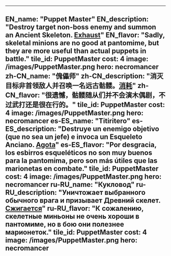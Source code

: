 ---

EN_name: "Puppet Master"
EN_description: "Destroy target non-boss enemy and summon an Ancient Skeleton. <u>Exhaust</u>"
EN_flavor: "Sadly, skeletal minions are no good at pantomime, but they are more useful than actual puppets in battle."
tile_id: PuppetMaster
cost: 4
image: /images/PuppetMaster.png
hero: necromancer
zh-CN_name: "傀儡师"
zh-CN_description: "消灭目标非首领敌人并召唤一名远古骷髅。<u>消耗</u>"
zh-CN_flavor: "很遗憾，骷髅随从们并不会演木偶剧，不过武打还是很在行的。"
tile_id: PuppetMaster
cost: 4
image: /images/PuppetMaster.png
hero: necromancer
es-ES_name: "Titiritero"
es-ES_description: "Destruye un enemigo objetivo (que no sea un jefe) e invoca un Esqueleto Anciano. <u>Agota</u>"
es-ES_flavor: "Por desgracia, los esbirros esqueléticos no son muy buenos para la pantomima, pero son más útiles que las marionetas en combate."
tile_id: PuppetMaster
cost: 4
image: /images/PuppetMaster.png
hero: necromancer
ru-RU_name: "Кукловод"
ru-RU_description: "Уничтожает выбранного обычного врага и призывает Древний скелет. <u>Сжигается</u>"
ru-RU_flavor: "К сожалению, скелетные миньоны не очень хороши в пантомиме, но в бою они полезнее марионеток."
tile_id: PuppetMaster
cost: 4
image: /images/PuppetMaster.png
hero: necromancer
---